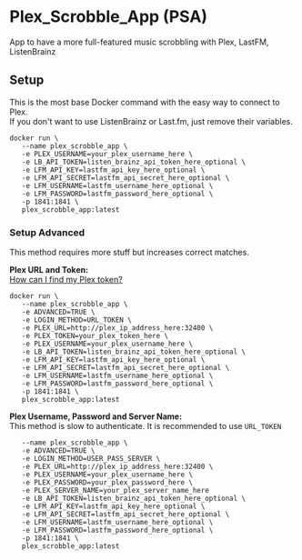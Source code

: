 # Plex_Scrobble_App (PSA)
App to have a more full-featured music scrobbling with Plex, LastFM, ListenBrainz

## Setup
This is the most base Docker command with the easy way to connect to Plex.  
If you don't want to use ListenBrainz or Last.fm, just remove their variables.  
```
docker run \
   --name plex_scrobble_app \
   -e PLEX_USERNAME=your_plex_username_here \
   -e LB_API_TOKEN=listen_brainz_api_token_here_optional \
   -e LFM_API_KEY=lastfm_api_key_here_optional \
   -e LFM_API_SECRET=lastfm_api_secret_here_optional \
   -e LFM_USERNAME=lastfm_username_here_optional \
   -e LFM_PASSWORD=lastfm_password_here_optional \
   -p 1841:1841 \
   plex_scrobble_app:latest
```

### Setup Advanced
This method requires more stuff but increases correct matches.  

**Plex URL and Token:**  
[How can I find my Plex token?](https://support.plex.tv/articles/204059436-finding-an-authentication-token-x-plex-token/)
```
docker run \
   --name plex_scrobble_app \
   -e ADVANCED=TRUE \
   -e LOGIN_METHOD=URL_TOKEN \
   -e PLEX_URL=http://plex_ip_address_here:32400 \
   -e PLEX_TOKEN=your_plex_token_here \
   -e PLEX_USERNAME=your_plex_username_here \
   -e LB_API_TOKEN=listen_brainz_api_token_here_optional \
   -e LFM_API_KEY=lastfm_api_key_here_optional \
   -e LFM_API_SECRET=lastfm_api_secret_here_optional \
   -e LFM_USERNAME=lastfm_username_here_optional \
   -e LFM_PASSWORD=lastfm_password_here_optional \
   -p 1841:1841 \
   plex_scrobble_app:latest
```

**Plex Username, Password and Server Name:**  
This method is slow to authenticate. It is recommended to use `URL_TOKEN`  
```docker run \
   --name plex_scrobble_app \
   -e ADVANCED=TRUE \
   -e LOGIN_METHOD=USER_PASS_SERVER \
   -e PLEX_URL=http://plex_ip_address_here:32400 \
   -e PLEX_USERNAME=your_plex_username_here \
   -e PLEX_PASSWORD=your_plex_password_here \
   -e PLEX_SERVER_NAME=your_plex_server_name_here
   -e LB_API_TOKEN=listen_brainz_api_token_here_optional \
   -e LFM_API_KEY=lastfm_api_key_here_optional \
   -e LFM_API_SECRET=lastfm_api_secret_here_optional \
   -e LFM_USERNAME=lastfm_username_here_optional \
   -e LFM_PASSWORD=lastfm_password_here_optional \
   -p 1841:1841 \
   plex_scrobble_app:latest
```


